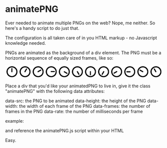 # animatePNG

Ever needed to animate multiple PNGs on the web? Nope, me neither. So here's a handy script to do just that.

The configuration is all taken care of in you HTML markup - no Javascript knowledge needed.

PNGs are animated as the background of a div element. The PNG must be a horizontal sequence of equally sized frames, like so:

![example png](/img/animTest.png)


Place a div that you'd like your animatedPNG to live in, give it the class "animatePNG" with the following data attributes:

data-src: the PNG to be animated
data-height: the height of the PNG
data-width: the width of each frame of the PNG
data-frames: the number of frames in the PNG
data-rate: the number of milliseconds per frame 

example:
<div class="animatePNG" data-src="img/animTest.png" data-height="60" data-width="60" data-frames="12" data-rate="40"></div>

and reference the animatePNG.js script within your HTML
<script src="path/to/animatePNG.js"></script>

Easy.
